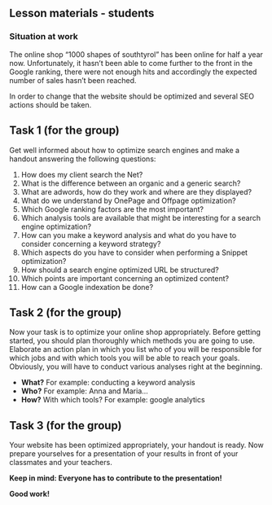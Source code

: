 ## Lesson materials - students

### Situation at work

The online shop “1000 shapes of southtyrol” has been online for half a year now. Unfortunately, it hasn’t been able to come further to the front in the Google ranking, there were not enough hits and accordingly the expected number of sales hasn’t been reached.

In order to change that the website should be optimized and several SEO actions should be taken.

## Task 1 \(for the group\)

Get well informed about how to optimize search engines and make a handout answering the following questions:

1. How does my client search the Net?
2. What is the difference between an organic and a generic search?
3. What are adwords, how do they work and where are they displayed?
4. What do we understand by OnePage and Offpage optimization?
5. Which Google ranking factors are the most important?
6. Which analysis tools are available that might be interesting for a search engine optimization?
7. How can you make a keyword analysis and what do you have to consider concerning a keyword strategy?
8. Which aspects do you have to consider when performing a Snippet optimization?
9. How should a search engine optimized URL be structured?
10. Which points are important concerning an optimized  content?
11. How can a Google indexation be done?

## Task 2 \(for the group\)

Now your task is to optimize your online shop appropriately. Before getting started, you should plan thoroughly which methods you are going to use. Elaborate an action plan in which you list who of you will be responsible for which jobs and with which tools you will be able to reach your goals. Obviously, you will have to conduct various analyses right at the beginning.

* **What?**    For example: conducting a keyword analysis
* **Who?**    For example: Anna and Maria…
* **How?**    With which tools?  For example: google analytics

## Task 3 \(for the group\)

Your website has been optimized appropriately, your handout is ready. Now prepare yourselves for a presentation of your results in front of your classmates and your teachers.

**Keep in mind: Everyone has to contribute to the presentation!**

**Good work!**

